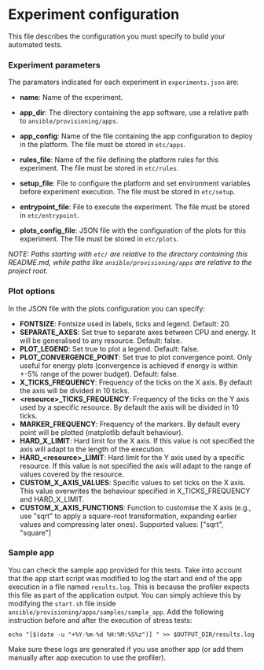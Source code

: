 # Experiment configuration
This file describes the configuration you must specify to build your automated tests. 

### Experiment parameters
The paramaters indicated for each experiment in `experiments.json` are:

- **name**: Name of the experiment.

- **app_dir**: The directory containing the app software, use a relative path to `ansible/provisioning/apps`.

- **app_config**: Name of the file containing the app configuration to deploy in the platform. The file must be stored in `etc/apps`.

- **rules_file**: Name of the file defining the platform rules for this experiment. The file must be stored in `etc/rules`.

- **setup_file**: File to configure the platform and set environment variables before experiment execution. The file must be stored in `etc/setup`.

- **entrypoint_file**: File to execute the experiment. The file must be stored in `etc/entrypoint`.

- **plots_config_file**: JSON file with the configuration of the plots for this experiment. The file must be stored in `etc/plots`.

*NOTE: Paths starting with `etc/` are relative to the directory containing this README.md, while paths like `ansible/provisioning/apps` are relative to the project root.*


### Plot options

In the JSON file with the plots configuration you can specify:

- **FONTSIZE**: Fontsize used in labels, ticks and legend. Default: 20.
- **SEPARATE_AXES**: Set true to separate axes between CPU and energy. It will be generalised to any resource. Default: false.
- **PLOT_LEGEND**: Set true to plot a legend. Default: false.
- **PLOT_CONVERGENCE_POINT**: Set true to plot convergence point. Only useful for energy plots (convergence is achieved if energy is within +-5% range of the power budget). Default: false.
- **X_TICKS_FREQUENCY**: Frequency of the ticks on the X axis. By default the axis will be divided in 10 ticks.
- **\<resource\>\_TICKS_FREQUENCY**: Frequency of the ticks on the Y axis used by a specific resource. By default the axis will be divided in 10 ticks.
- **MARKER_FREQUENCY**: Frequency of the markers. By default every point will be plotted (matplotlib default behaviour).
- **HARD_X_LIMIT**: Hard limit for the X axis. If this value is not specified the axis will adapt to the length of the execution.
- **HARD\_\<resource\>\_LIMIT**: Hard limit for the Y axis used by a specific resource. If this value is not specified the axis will adapt to the range of values covered by the resource. 
- **CUSTOM_X_AXIS_VALUES**: Specific values to set ticks on the X axis. This value overwrites the behaviour specified in X_TICKS_FREQUENCY and HARD_X_LIMIT.
- **CUSTOM_X_AXIS_FUNCTIONS**: Function to customise the X axis (e.g., use "sqrt" to apply a square-root transformation, expanding earlier values and compressing later ones). Supported values: ["sqrt", "square"]


### Sample app
You can check the sample app provided for this tests.  Take into account that the app start script was modified to log the start and end of the app execution in a file named `results.log`. This is because the profiler expects this file as part of the application output. You can simply achieve this by modifying the `start.sh` file inside `ansible/provisioning/apps/samples/sample_app`. Add the following instruction before and after the execution of stress tests:
```
echo "[$(date -u "+%Y-%m-%d %H:%M:%S%z")] " >> $OUTPUT_DIR/results.log
```
Make sure these logs are generated if you use another app (or add them manually after app execution to use the profiler).